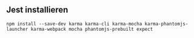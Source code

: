 ## Jest installieren

```
npm install --save-dev karma karma-cli karma-mocha karma-phantomjs-launcher karma-webpack mocha phantomjs-prebuilt expect
```